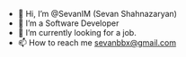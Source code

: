 - 👋 Hi, I’m @SevanIM (Sevan Shahnazaryan)
- 👀 I’m a Software Developer
- 🌱 I’m currently looking for a job.
- 📫 How to reach me sevanbbx@gmail.com

<!---
SevanIM/SevanIM is a ✨ special ✨ repository because its `README.md` (this file) appears on your GitHub profile.
You can click the Preview link to take a look at your changes.
--->
